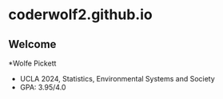 # coderwolf2.github.io
## Welcome

*Wolfe Pickett
- UCLA 2024, Statistics, Environmental Systems and Society
- GPA: 3.95/4.0
